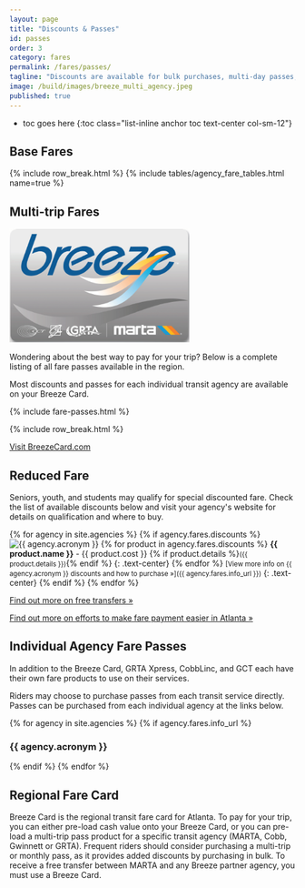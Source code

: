 ```yaml
---
layout: page
title: "Discounts & Passes"
id: passes
order: 3
category: fares
permalink: /fares/passes/
tagline: "Discounts are available for bulk purchases, multi-day passes, seniors, and youth."
image: /build/images/breeze_multi_agency.jpeg
published: true
---
```



* toc goes here
{:toc class="list-inline anchor toc text-center col-sm-12"}

## Base Fares

{% include row_break.html %}
{% include tables/agency_fare_tables.html name=true %}

## Multi-trip Fares

<div class="col-sm-6 col-xs-12 pull-right">
	<img class="img-responsive center-block" style="max-height: 200px" src="/assets/images/Breeze.png" alt="Breeze Card">
</div>

Wondering about the best way to pay for your trip?  Below is a complete listing of all fare passes available in the region.

Most discounts and passes for each individual transit agency are available on your Breeze Card.

{% include fare-passes.html %}

{% include row_break.html %}
<p class="text-center bottom-buffer"><a class="btn btn-lg btn-primary top-buffer" href="http://breezecard.com/">Visit BreezeCard.com <span class="glyphicon glyphicon-new-window" aria-hidden="true"></span></a></p>

## Reduced Fare

Seniors, youth, and students may qualify for special discounted fare.  Check the list of available discounts below and visit your agency's website for details on qualification and where to buy.

{% for agency in site.agencies %}
{% if agency.fares.discounts %}
<img src="{{ agency.logo }}" style="max-width:200px" class="img-responsive center-block" alt="{{ agency.acronym }}" title="{{ agency.acronym }}">
{% for product in agency.fares.discounts %}
**{{ product.name }}** - {{ product.cost }} {% if product.details %}<small>({{ product.details }})</small>{% endif %}
{: .text-center}
{% endfor %}
<small>[View more info on {{ agency.acronym }} discounts and how to purchase »]({{ agency.fares.info_url }})</small>
{: .text-center}
{% endif %}
{% endfor %}



[Find out more on free transfers »](/fares/transfers)

[Find out more on efforts to make fare payment easier in Atlanta »](/about/regional-transit)

## Individual Agency Fare Passes

<div class="row">
	<div class="col-sm-6">
		<p>
			In addition to the Breeze Card, GRTA Xpress, CobbLinc, and GCT each have their own fare products to use on their services. 
		</p>
		<p>
			Riders may choose to purchase passes from each transit service directly. Passes can be purchased from each individual agency at the links below.
		</p>
	</div>
	<div class="col-sm-6">
		<div class="row">
			{% for agency in site.agencies %}
			{% if agency.fares.info_url %}
			<div class="col-xs-6">
				<div class="thumbnail">
					<div class="caption">
						<h3>{{ agency.acronym }}</h3>
						<a class="btn btn-primary top-buffer" target="_blank" href="{{ agency.fares.info_url }}" alt="Fare information" title="Fare information"><i class="fa fa-info-circle"></i></a>
						<a class="btn btn-success top-buffer" target="_blank" href="{{ agency.fares.purchase_url }}" alt="Purchase fare" title="Purchase fare"><i class="fa fa-shopping-cart"></i></a>
					</div>
				</div>
			</div>
			{% endif %}
			{% endfor %}
		</div>
	</div>
</div>

## Regional Fare Card

Breeze Card is the regional transit fare card for Atlanta.  To pay for your trip, you can either pre-load cash value onto your Breeze Card, or you can pre-load a multi-trip pass product for a specific transit agency (MARTA, Cobb, Gwinnett or GRTA).  Frequent riders should consider purchasing a multi-trip or monthly pass, as it provides added discounts by purchasing in bulk.  To receive a free transfer between MARTA and any Breeze partner agency, you must use a Breeze Card.
